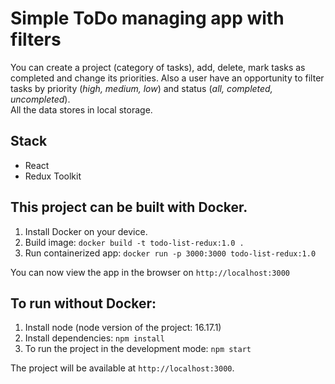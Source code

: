 # Simple ToDo managing app with filters

You can create a project (category of tasks), add, delete, mark tasks as completed and change its priorities. Also a user have an opportunity to filter tasks by priority (_high, medium, low_) and status (_all, completed, uncompleted_).\
All the data stores in local storage.

## Stack

- React
- Redux Toolkit

## This project can be built with Docker.

1. Install Docker on your device.
2. Build image:
   `docker build -t todo-list-redux:1.0 .`
3. Run containerized app:
   `docker run -p 3000:3000 todo-list-redux:1.0`

You can now view the app in the browser on `http://localhost:3000`

## To run without Docker:

1. Install node (node version of the project: 16.17.1)
2. Install dependencies:
   `npm install`
3. To run the project in the development mode:
   `npm start`

The project will be available at `http://localhost:3000`.

